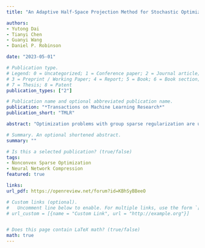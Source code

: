 ```yaml
---
title: "An Adaptive Half-Space Projection Method for Stochastic Optimization Problems with Group Sparse Regularization (TMLR, 2023)"

authors:
- Yutong Dai
- Tianyi Chen
- Guanyi Wang
- Daniel P. Robinson

date: "2023-05-01"

# Publication type.
# Legend: 0 = Uncategorized; 1 = Conference paper; 2 = Journal article;
# 3 = Preprint / Working Paper; 4 = Report; 5 = Book; 6 = Book section;
# 7 = Thesis; 8 = Patent
publication_types: ["2"]

# Publication name and optional abbreviated publication name.
publication: "*Transactions on Machine Learning Research*"
publication_short: "TMLR"

abstract: "Optimization problems with group sparse regularization are ubiquitous in various popular downstream applications, such as feature selection and compression for Deep Neural Networks (DNNs). Nonetheless, the existing methods in the literature do not perform particularly well when such regularization is used in combination with a stochastic loss function. In particular, it is challenging to design an algorithm that is computationally efficient, has a convergence guarantee, and is able to compute group-sparse solutions. Recently, a half-space stochastic projected gradient (HSPG)  method was proposed that partly addressed these challenges. In this paper, we present a substantially enhanced version of  HSPG that we call~ AdaHSPG+ that makes two noticeable advances. First,  AdaHSPG+ is shown to have a stronger convergence result under significantly looser assumptions than those required by  HSPG. This improvement in convergence is achieved by integrating variance reduction techniques with a new adaptive strategy for iteratively predicting the support of a solution. Second,  AdaHSPG+ requires significantly less parameter tuning compared to  HSPG, thus making it more practical and user friendly. This advance is achieved by designing automatic and adaptive strategies for choosing the type of step employed at each iteration and for updating key hyperparameters. The numerical effectiveness of our proposed  AdaHSPG+ algorithm is demonstrated on both convex and non-convex benchmark problems."

# Summary. An optional shortened abstract.
summary: ""

# Is this a selected publication? (true/false)
tags:
- Nonconvex Sparse Optimization
- Neural Network Compression
featured: true

links:
url_pdf: https://openreview.net/forum?id=KBhSyBBeeO

# Custom links (optional).
#   Uncomment line below to enable. For multiple links, use the form `[{...}, {...}, {...}]`.
# url_custom = [{name = "Custom Link", url = "http://example.org"}]


# Does this page contain LaTeX math? (true/false)
math: true
---
```

